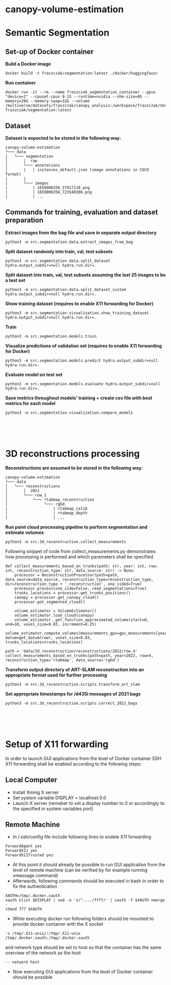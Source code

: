 # canopy-volume-estimation


# Semantic Segmentation

## Set-up of Docker container
**Build a Docker image**
```
docker build -t fraszczak/segmentation:latest ./docker/huggingface/
```

**Run container**

```
docker run -it --rm --name fraszczak_segmentation_container --gpus "device=2" --cpuset-cpus 8-15 --runtime=nvidia --shm-size=8G --memory=28G --memory-swap=32G --volume /multiverse/datasets/fraszczak/canopy_analysis:/workspace/fraszczak/datasets fraszczak/segmentation:latest
```

## Dataset

**Dataset is expected to be stored in the following way:**

```
canopy-volume-estimation
└─── data
│   └─── segmentation
│       │  raw
│       └─── annotations
|       |   | instances_default.json (image annotations in COCO format)
|       | 
|       └─── images
|           | 1659006356_57917118.png
|           | 1659006356_723540306.png
|           | ...
```

## Commands for training, evaluation and dataset preparation

**Extract images from the bag file and save in separate output directory**
```
python3 -m src.segmentation.data.extract_images_from_bag
```

**Split dataset randomly into train, val, test subsets**
```
python3 -m src.segmentation.data.split_dataset hydra.output_subdir=null hydra.run.dir=.
```

**Split dataset into train, val, test subsets assuming the last 25 images to be a test set**
```
python3 -m src.segmentation.data.split_dataset_custom hydra.output_subdir=null hydra.run.dir=.
```

**Show training dataset (requires to enable X11 forwarding for Docker)**
```
python3 -m src.segmentation.visualization.show_training_dataset hydra.output_subdir=null hydra.run.dir=.
```

**Train**
```
python3 -m src.segmentation.models.train
```

**Visualize predictions of validation set (requires to enable X11 forwarding for Docker)**
```
python3 -m src.segmentation.models.predict hydra.output_subdir=null hydra.run.dir=.
```

**Evaluate model on test set**
```
python3 -m src.segmentation.models.evaluate hydra.output_subdir=null hydra.run.dir=.
```

**Save metrics throughout models' training + create csv file with best metrics for each model**
```
python3 -m src.segmentation.visualization.compare_models
```

<br /> <br /> <br />



# 3D reconstructions processing

**Reconstructions are assumed to be stored in the following way:**
```
canopy-volume-estimation
└─── data
│   └─── reconstructions
│       │  2021
│       └─── row_1
|           └─── rtabmap_reconstruction
|                └─── rgbd
|                    | rtabmap_calib
|                    | rtabmap_depth
|                    | ...
```

**Run point cloud processing pipeline to perform segmentation and estimate volumes**
```
python3 -m src.3d_reconstruction.collect_measurements
```

Following snippet of code from collect_measurements.py demonstrates how processing is performed and which parameters shall be specified
```
def collect_measurements_based_on_trunks(path: str, year: int, row: int, reconstruction_type: str, data_source: str) -> None:
    processor = ReconstructionProcessor(path=path, data_source=data_source, reconstruction_type=reconstruction_type, dir=reconstruction_type + '_reconstruction', one_sided=True)
    processor.process(one_side=False, read_segmentations=True)
    trunks_locations = processor.get_trunks_positions()
    canopy = processor.get_canopy_cloud()
    processor.get_segmented_cloud()

    volume_estimator = VolumeEstimator()
    volume_estimator.load_cloud(canopy)
    volume_estimator._get_function_approximated_volume(start=0, end=10, voxel_size=0.03, increment=0.25)
    volume_estimator.compute_volumes(measurements_gps=gps_measurements[year], datum=get_datum(row), voxel_size=0.03, trunks_locations=trunks_locations)

path = 'data/3d_reconstruction/reconstructions/2022/row_4'
collect_measurements_based_on_trunks(path=path, year=2022, row=4, reconstruction_type='rtabmap', data_source='rgbd')
```

**Transform output directory of ART-SLAM reconstruction into an appropriate format used for further processing**
```
python3 -m src.3d_reconstruction.scripts.transform_art_slam
```

**Set appropriate timestamps for /d435i messages of 2021 bags**
```
python3 -m src.3d_reconstruction.scripts.correct_2021_bags
```


<br /> <br /> <br />

# Setup of X11 forwarding
In order to launch GUI applications from the level of Docker container SSH X11 forwarding shall be enabled according to the following steps:


## Local Computer
* Install Xming X server
* Set system variable DISPLAY = localhost:0.0
* Launch X server (remeber to set a display number to 0 or accordingly to the specified in system variables port)

## Remote Machine
* In /.ssh/config file include following lines to enable X11 forwarding
```
ForwardAgent yes
ForwardX11 yes
ForwardX11Trusted yes
```
* At this point it should already be possible to run GUI application from the level of remote machine (can be verified by for example running xmessage command)
* Afterwards, following commands should be executed in bash in order to fix the authentication
```
XAUTH=/tmp/.docker.xauth
xauth nlist $DISPLAY | sed -e 's/^..../ffff/' | xauth -f $XAUTH nmerge -
chmod 777 $XAUTH
```
* While executing docker run following folders should be mounted to provide docker container with the X socket
```
-v /tmp/.X11-unix/:/tmp/.X11-unix
/tmp/.docker.xauth:/tmp/.docker.xauth
```
and network type should be set to host so that the container has the same overview of the network as the host

```
-- network host
```

* Now executing GUI applications from the level of Docker container should be possible
